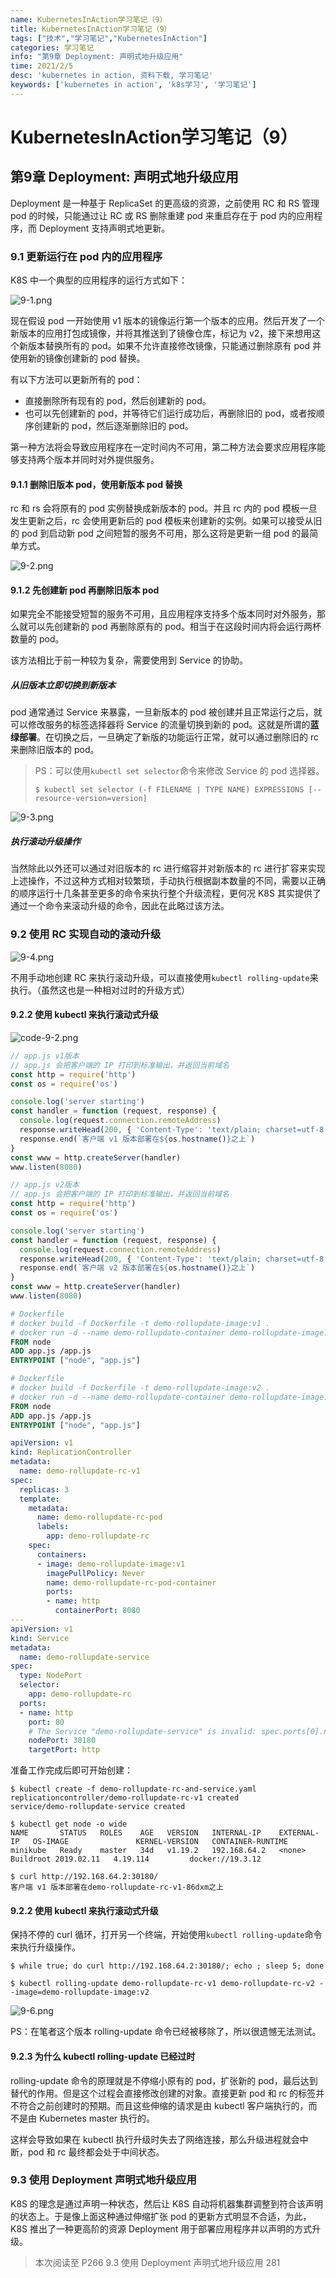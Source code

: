 ```yaml
---
name: KubernetesInAction学习笔记（9）
title: KubernetesInAction学习笔记（9）
tags: ["技术","学习笔记","KubernetesInAction"]
categories: 学习笔记
info: "第9章 Deployment: 声明式地升级应用"
time: 2021/2/5
desc: 'kubernetes in action, 资料下载, 学习笔记'
keywords: ['kubernetes in action', 'k8s学习', '学习笔记']
---
```


# KubernetesInAction学习笔记（9）

## 第9章 Deployment: 声明式地升级应用

Deployment 是一种基于 ReplicaSet 的更高级的资源，之前使用 RC 和 RS 管理 pod 的时候，只能通过让 RC 或 RS 删除重建 pod 来重启存在于 pod 内的应用程序，而 Deployment 支持声明式地更新。

### 9.1 更新运行在 pod 内的应用程序

K8S 中一个典型的应用程序的运行方式如下：

![9-1.png](./images/9-1.png)

现在假设 pod 一开始使用 v1 版本的镜像运行第一个版本的应用。然后开发了一个新版本的应用打包成镜像，并将其推送到了镜像仓库，标记为 v2，接下来想用这个新版本替换所有的 pod。如果不允许直接修改镜像，只能通过删除原有 pod 并使用新的镜像创建新的 pod 替换。

有以下方法可以更新所有的 pod：

- 直接删除所有现有的 pod，然后创建新的 pod。
- 也可以先创建新的 pod，并等待它们运行成功后，再删除旧的 pod，或者按顺序创建新的 pod，然后逐渐删除旧的 pod。

第一种方法将会导致应用程序在一定时间内不可用，第二种方法会要求应用程序能够支持两个版本并同时对外提供服务。

#### 9.1.1 删除旧版本 pod，使用新版本 pod 替换

rc 和 rs 会将原有的 pod 实例替换成新版本的 pod。并且 rc 内的 pod 模板一旦发生更新之后，rc 会使用更新后的 pod 模板来创建新的实例。如果可以接受从旧的 pod 到启动新 pod 之间短暂的服务不可用，那么这将是更新一组 pod 的最简单方式。

![9-2.png](./images/9-2.png)

#### 9.1.2 先创建新 pod 再删除旧版本 pod

如果完全不能接受短暂的服务不可用，且应用程序支持多个版本同时对外服务，那么就可以先创建新的 pod 再删除原有的 pod。相当于在这段时间内将会运行两杯数量的 pod。

该方法相比于前一种较为复杂，需要使用到 Service 的协助。

##### 从旧版本立即切换到新版本

pod 通常通过 Service 来暴露，一旦新版本的 pod 被创建并且正常运行之后，就可以修改服务的标签选择器将 Service 的流量切换到新的 pod。这就是所谓的**蓝绿部署**。在切换之后，一旦确定了新版的功能运行正常，就可以通过删除旧的 rc 来删除旧版本的 pod。

> PS：可以使用`kubectl set selector`命令来修改 Service 的 pod 选择器。
>
> ```shell
> $ kubectl set selector (-f FILENAME | TYPE NAME) EXPRESSIONS [--resource-version=version]
> ```

![9-3.png](./images/9-3.png)

##### 执行滚动升级操作

当然除此以外还可以通过对旧版本的 rc 进行缩容并对新版本的 rc 进行扩容来实现上述操作，不过这种方式相对较繁琐，手动执行根据副本数量的不同，需要以正确的顺序运行十几条甚至更多的命令来执行整个升级流程，更何况 K8S 其实提供了通过一个命令来滚动升级的命令，因此在此略过该方法。

### 9.2 使用 RC 实现自动的滚动升级

![9-4.png](./images/9-4.png)

不用手动地创建 RC 来执行滚动升级，可以直接使用`kubectl rolling-update`来执行。（虽然这也是一种相对过时的升级方式）

#### 9.2.2 使用 kubectl 来执行滚动式升级

![code-9-2.png](./images/code-9-2.png)

```javascript
// app.js v1版本
// app.js 会把客户端的 IP 打印到标准输出，并返回当前域名
const http = require('http')
const os = require('os')

console.log('server starting')
const handler = function (request, response) {
  console.log(request.connection.remoteAddress)
  response.writeHead(200, { 'Content-Type': 'text/plain; charset=utf-8' })
  response.end(`客户端 v1 版本部署在${os.hostname()}之上`)
}
const www = http.createServer(handler)
www.listen(8080)
```

```javascript
// app.js v2版本
// app.js 会把客户端的 IP 打印到标准输出，并返回当前域名
const http = require('http')
const os = require('os')

console.log('server starting')
const handler = function (request, response) {
  console.log(request.connection.remoteAddress)
  response.writeHead(200, { 'Content-Type': 'text/plain; charset=utf-8' })
  response.end(`客户端 v2 版本部署在${os.hostname()}之上`)
}
const www = http.createServer(handler)
www.listen(8080)
```

```dockerfile
# Dockerfile
# docker build -f Dockerfile -t demo-rollupdate-image:v1 .
# docker run -d --name demo-rollupdate-container demo-rollupdate-image:v1
FROM node
ADD app.js /app.js
ENTRYPOINT ["node", "app.js"]

# Dockerfile
# docker build -f Dockerfile -t demo-rollupdate-image:v2 .
# docker run -d --name demo-rollupdate-container demo-rollupdate-image:v2
FROM node
ADD app.js /app.js
ENTRYPOINT ["node", "app.js"]
```

```yaml
apiVersion: v1
kind: ReplicationController
metadata:
  name: demo-rollupdate-rc-v1
spec:
  replicas: 3
  template:
    metadata:
      name: demo-rollupdate-rc-pod
      labels:
        app: demo-rollupdate-rc
    spec:
      containers:
      - image: demo-rollupdate-image:v1
        imagePullPolicy: Never
        name: demo-rollupdate-rc-pod-container
        ports:
        - name: http
          containerPort: 8080
---
apiVersion: v1
kind: Service
metadata:
  name: demo-rollupdate-service
spec:
  type: NodePort
  selector:
    app: demo-rollupdate-rc
  ports:
  - name: http
    port: 80
    # The Service "demo-rollupdate-service" is invalid: spec.ports[0].nodePort: Invalid value: 29980: provided port is not in the valid range. The range of valid ports is 30000-3276
    nodePort: 30180
    targetPort: http
```

准备工作完成后即可开始创建：

```shell
$ kubectl create -f demo-rollupdate-rc-and-service.yaml
replicationcontroller/demo-rollupdate-rc-v1 created
service/demo-rollupdate-service created

$ kubectl get node -o wide
NAME       STATUS   ROLES    AGE   VERSION   INTERNAL-IP    EXTERNAL-IP   OS-IMAGE               KERNEL-VERSION   CONTAINER-RUNTIME
minikube   Ready    master   34d   v1.19.2   192.168.64.2   <none>        Buildroot 2019.02.11   4.19.114         docker://19.3.12

$ curl http://192.168.64.2:30180/
客户端 v1 版本部署在demo-rollupdate-rc-v1-86dxm之上
```

#### 9.2.2 使用 kubectl 来执行滚动式升级

保持不停的 curl 循环，打开另一个终端，开始使用`kubectl rolling-update`命令来执行升级操作。

```shell
$ while true; do curl http://192.168.64.2:30180/; echo ; sleep 5; done
```

```shell
$ kubectl rolling-update demo-rollupdate-rc-v1 demo-rollupdate-rc-v2 --image=demo-rollupdate-image:v2
```

![9-6.png](./images/9-6.png)

PS：在笔者这个版本 rolling-update 命令已经被移除了，所以很遗憾无法测试。

#### 9.2.3 为什么 kubectl rolling-update 已经过时

rolling-update 命令的原理就是不停缩小原有的 pod，扩张新的 pod，最后达到替代的作用。但是这个过程会直接修改创建的对象。直接更新 pod 和 rc 的标签并不符合之前创建时的预期。而且这些伸缩的请求是由 kubectl 客户端执行的，而不是由 Kubernetes master 执行的。

这样会导致如果在 kubectl 执行升级时失去了网络连接，那么升级进程就会中断，pod 和 rc 最终都会处于中间状态。

### 9.3 使用 Deployment 声明式地升级应用

K8S 的理念是通过声明一种状态，然后让 K8S 自动将机器集群调整到符合该声明的状态上。于是像上面这种通过伸缩扩张 pod 的更新方式明显不合适，为此，K8S 推出了一种更高阶的资源 Deployment 用于部署应用程序并以声明的方式升级。













> 本次阅读至 P266 9.3 使用 Deployment 声明式地升级应用 281